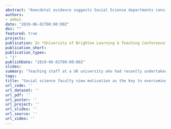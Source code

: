 ```yaml
---
abstract: "Anecdotal evidence suggests Social Science departments considering teaching R/RStudio have concerns about the relatively steep learning curve. Class evaluations suggest students can overcome the challenges of R/RStudio, provided they are motivated but empirical research is absent. This pilot study invited teaching staff at a UK university who had recently undertaken introductory R/RStudio training to take part in two group interviews (each N = 3) and asked about their experiences of learning R and how they thought their students would fare. An inductive approach was adopted and data analysed thematically. Key themes included four factors that contributed towards motivation: Efficacy, value, accountability and anxiety. Data also indicated suggestions for cultivating motivation via these four factors within pedagogic practice. It is concluded that overcoming the challenges of R/RStudio is more likely if the identified motivating factors are addressed within pedagogies. Ongoing research is required to support and develop these preliminary findings."
authors:
- admin
date: "2019-06-01T00:00:00Z"
doi: ""
featured: true
projects:
publication: In *University of Brighton Learning & Teaching Conference*
publication_short: 
publication_types:
- "1"
publishDate: "2019-06-01T00:00:00Z"
slides: 
summary: "Teaching staff at a UK university who had recently undertaken introductory R/RStudio training took part in group interviews that explored their experiences of learning R/RStudio and how they thought their students would fare. Analysis indicated that motivation was crucial to overcoming the learning curve and that self-efficacy, perceived value, accountability, and managed anxiety were important to maintaining motivation."
tags:
title: "Social science faculty view motivation as the key to overcoming barriers to learning R/RStudio"
url_code: ''
url_dataset: ''
url_pdf: ''
url_poster: ''
url_project: ''
url_slides: ''
url_source: ''
url_video: ''  
---
```


